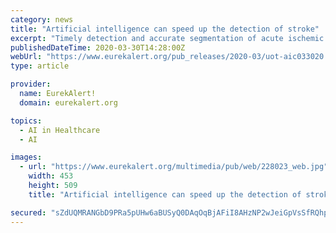 ```yaml
---
category: news
title: "Artificial intelligence can speed up the detection of stroke"
excerpt: "Timely detection and accurate segmentation of acute ischemic stroke (AIS) lesions on magnetic resonance images (MRIs) are essential for the triaging patient for endovascular therapy. Lesion ..."
publishedDateTime: 2020-03-30T14:28:00Z
webUrl: "https://www.eurekalert.org/pub_releases/2020-03/uot-aic033020.php"
type: article

provider:
  name: EurekAlert!
  domain: eurekalert.org

topics:
  - AI in Healthcare
  - AI

images:
  - url: "https://www.eurekalert.org/multimedia/pub/web/228023_web.jpg"
    width: 453
    height: 509
    title: "Artificial intelligence can speed up the detection of stroke"

secured: "sZdUQMRANGbD9PRa5pUHw6aBUSyQ0DAqOqBjAFiI8AHzNP2wJeiGpVsSfRQhpqrTi0f2ro/iHc/xSyKN4r2vunpLIbood6GUjp9CMWVoLAYIHfE09WZqbWRb3UJ7yIY7jmKSiha7ivuwKnJiIvQezvj/ZhZInjsaTyvn5P0tOwmuUfsto9iOVijoUSTJDhXx+TkDiKczXjBHIEOQ0CP84B6kFLiJuPA/6y31XNzkmniU8iXuo51vZDip7fMDECuG/07KJnTpWLBlbrHXRMkxNLDyvyyKpPR/ZMcpQTdqiROa6yHYD27Iokej39H/psXQ;D2miwLkE550OEFlCmSRYxg=="
---
```


